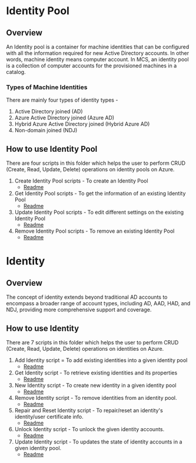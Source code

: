 # Identity Pool

## Overview
An Identity pool is a container for machine identities that can be configured with all the information required for new Active Directory accounts. In other words, machine identity means computer account. In MCS, an identity pool is a collection of computer accounts for the provisioned machines in a catalog.

### Types of Machine Identities
There are mainly four types of identity types -
1. Active Directory joined (AD)
2. Azure Active Directory joined (Azure AD)
3. Hybrid Azure Active Directory joined (Hybrid Azure AD)
4. Non-domain joined (NDJ)

## How to use Identity Pool
There are four scripts in this folder which helps the user to perform CRUD (Create, Read, Update, Delete) operations on identity pools on Azure.

1. Create Identity Pool scripts - To create an Identity Pool
    - [Readme](../Identity/Create%20IdentityPool/README.md)
2. Get Identity Pool scripts - To get the information of an existing Identity Pool
    - [Readme](../Identity/Get%20IdentityPool/README.md)
3. Update Identity Pool scripts - To edit different settings on the existing Identity Pool
    - [Readme](../Identity/Update%20IdentityPool/README.md)
4. Remove Identity Pool scripts - To remove an existing Identity Pool
    - [Readme](../Identity/Remove%20IdentityPool/README.md)

# Identity

## Overview
The concept of identity extends beyond traditional AD accounts to encompass a broader range of account types, including AD, AAD, HAD, and NDJ, providing more comprehensive support and coverage.

## How to use Identity
There are 7 scripts in this folder which helps the user to perform CRUD (Create, Read, Update, Delete) operations on identities on Azure.
1. Add Identity script = To add existing identities into a given identity pool
   - [Readme](../Identity/Add%20Identity/README.md)
2. Get Identity script - To retrieve existing identities and its properties
   - [Readme](../Identity/Get%20Identity/README.md)
3. New Identity script - To create new identity in a given identity pool
   - [Readme](../Identity/New%20Identity/README.md)
4. Remove Identity script - To remove identities from an identity pool.
   - [Readme](../Identity/Remove%20Identity/README.md)
5. Repair and Reset Identity script - To repair/reset an identity's identity/user certificate info.
   - [Readme](../Identity/Repair%20Identity/README.md)
6. Unlock Identity script - To unlock the given identity accounts.
   - [Readme](../Identity/Unlock%20Identity/README.md)
7. Update Identity script - To updates the state of identity accounts in a given identity pool.
   - [Readme](../Identity/Update%20Identity/README.md)
